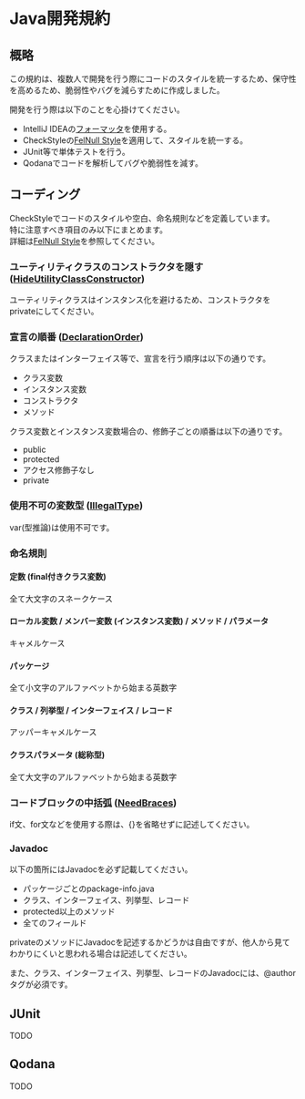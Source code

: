 # Java開発規約

## 概略

この規約は、複数人で開発を行う際にコードのスタイルを統一するため、保守性を高めるため、脆弱性やバグを減らすために作成しました。

開発を行う際は以下のことを心掛けてください。

- IntelliJ IDEAの[フォーマッタ](https://pleiades.io/help/idea/reformat-and-rearrange-code.html)を使用する。
- CheckStyleの[FelNull Style](./felnull_checks.xml)を適用して、スタイルを統一する。
- JUnit等で単体テストを行う。
- Qodanaでコードを解析してバグや脆弱性を減す。

## コーディング

CheckStyleでコードのスタイルや空白、命名規則などを定義しています。  
特に注意すべき項目のみ以下にまとめます。  
詳細は[FelNull Style](./felnull_checks.xml)を参照してください。

### ユーティリティクラスのコンストラクタを隠す ([HideUtilityClassConstructor](https://checkstyle.sourceforge.io/checks/design/hideutilityclassconstructor.html#HideUtilityClassConstructor))

ユーティリティクラスはインスタンス化を避けるため、コンストラクタをprivateにしてください。

### 宣言の順番 ([DeclarationOrder](https://checkstyle.org/checks/coding/declarationorder.html#DeclarationOrder))

クラスまたはインターフェイス等で、宣言を行う順序は以下の通りです。

- クラス変数
- インスタンス変数
- コンストラクタ
- メソッド

クラス変数とインスタンス変数場合の、修飾子ごとの順番は以下の通りです。

- public
- protected
- アクセス修飾子なし
- private

### 使用不可の変数型 ([IllegalType](https://checkstyle.org/checks/coding/illegaltype.html#IllegalType))

var(型推論)は使用不可です。

### 命名規則

#### 定数 (final付きクラス変数)

全て大文字のスネークケース

#### ローカル変数 / メンバー変数 (インスタンス変数) / メソッド / パラメータ

キャメルケース

#### パッケージ

全て小文字のアルファベットから始まる英数字

#### クラス / 列挙型 / インターフェイス / レコード

アッパーキャメルケース

#### クラスパラメータ (総称型)

全て大文字のアルファベットから始まる英数字

### コードブロックの中括弧 ([NeedBraces](https://checkstyle.org/checks/blocks/needbraces.html#NeedBraces))

if文、for文などを使用する際は、{}を省略せずに記述してください。

### Javadoc

以下の箇所にはJavadocを必ず記載してください。

- パッケージごとのpackage-info.java
- クラス、インターフェイス、列挙型、レコード
- protected以上のメソッド
- 全てのフィールド

privateのメソッドにJavadocを記述するかどうかは自由ですが、他人から見てわかりにくいと思われる場合は記述してください。

また、クラス、インターフェイス、列挙型、レコードのJavadocには、@authorタグが必須です。

## JUnit

TODO

## Qodana

TODO
